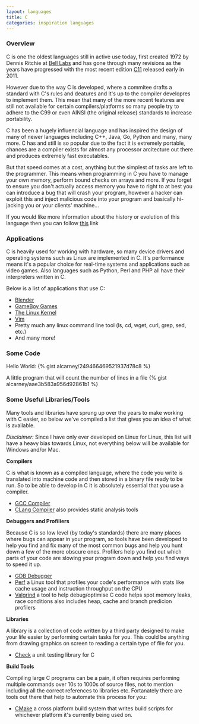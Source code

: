 ```yaml
---
layout: languages
title: C
categories: inspiration languages
---
```


### Overview

C is one the oldest languages still in active use today, first created 1972 by
Dennis Ritchie at [Bell Labs][bell-labs] and has gone through many revisions as the
years have progressed with the most recent edition [C11][c11] released early in 2011.

However due to the way C is developed, where a commitee drafts a standard with C's rules
and deatures and it's up to the compiler developres to implement them. This mean that
many of the more recent features are still not available for certain compilers/platforms
so many people try to adhere to the C99 or even AINSI (the original release) standards to increase
portability.

C has been a hugely influencial language and has inspired the design of many of newer languages
including C++, Java, Go, Python and many, many more. C has and still is so popular due
to the fact it is extremely portable, chances are a compiler exists for almost any processor
arcitecture out there and produces extremely fast executables.

But that speed comes at a cost, anything but the simplest of tasks are left to the programmer.
This means when programming in C you have to manage your own memory, perform bound checks on arrays
and more. If you forget to ensure you don't actually access memory you have to right to at best you
can introduce a bug that will crash your program, however a hacker can exploit this and inject malicious
code into your program and basically hi-jacking you or your clients' machine...

If you would like more information about the history or evolution of this language
then you can follow [this][cwiki] link

### Applications

C is heavily used for working with hardware, so many device drivers and operating systems such as
Linux are implemented in C. It's performance means it's a popular choice for real-time systems and
applications such as video games. Also languages such as Python, Perl and PHP all have their interpreters
written in C.

Below is a list of applications that use C:

- [Blender][blender]
- [GameBoy Games][gba]
- [The Linux Kernel][kernel]
- [Vim][vim]
- Pretty much any linux command line tool (ls, cd, wget, curl, grep, sed, etc.)
- And many more!

### Some Code

Hello World:
{% gist alcarney/249466469521937d78c8 %}

A little program that will count the number of lines in a file
{% gist alcarney/aae3b583a956d92861b1 %}

### Some Useful Libraries/Tools

Many tools and libraries have sprung up over the years to make working with C easier, so below we've compiled a 
list that gives you an idea of what is available.

_Disclaimer:_ Since I have only ever developed on Linux for Linux, this list will have a heavy bias towards Linux, not everything below will be available for Windows and/or Mac.

__Compilers__

C is what is known as a compiled language, where the code you write is translated into machine code and then stored in a binary file ready to be run. So to be able to develop in C it is absolutely essential that you use a compiler.

- [GCC Compiler][gcc]
- [CLang Compiler][clang] also provides static analysis tools

__Debuggers and Profiliers__

Because C is so low level (by today's standards) there are many places where bugs can appear in your program, so tools have been developed to help you find and fix many of the most common bugs and help you hunt down a few of the more obscure ones.
Profilers help you find out which parts of your code are slowing your program down and help you find ways to speed it up.

- [GDB Debugger][gdb]
- [Perf][perf] a Linux tool that profiles your code's performance with stats like cache usage and instruction throughput on the CPU
- [Valgrind][valgrind] a tool to help debug/optimise C code helps spot memory leaks, race conditions also includes heap, cache and branch predicion profilers

__Libraries__

A library is a collection of code written by a third party designed to make your life easier by performing certain tasks for you.
This could be anything from drawing graphics on screen to reading a certain type of file for you.

- [Check][check] a unit testing library for C

__Build Tools__

Compiling large C programs can be a pain, it often requires performing multiple commands over 10s to 1000s of source files, not to mention including all the correct references to libraries etc. Fortanately there are tools out there that help to automate this process for you: 

- [CMake][cmake] a cross platform build system that writes build scripts for whichever platform it's currently being used on.

[bell-labs]: http://en.wikipedia.org/wiki/Bell_Labs
[blender]: https://www.blender.org
[c11]: http://en.wikipedia.org/wiki/C11_(C_standard_revision)
[check]: http://check.sourceforge.net
[clang]: http://clang.llvm.org
[cmake]: http://cmake.org
[cwiki]: http://en.wikipedia.org/wiki/C_(programming_language)
[gba]: http://www.coranac.com/tonc/text/toc.htm
[gcc]: https://gcc.gnu.org
[gdb]: http://www.gnu.org/software/gdb
[kernel]: https://kernel.org
[perf]: http://www.brendangregg.com/perf.html
[valgrind]: http://valgrind.org
[vim]: http://www.vim.org